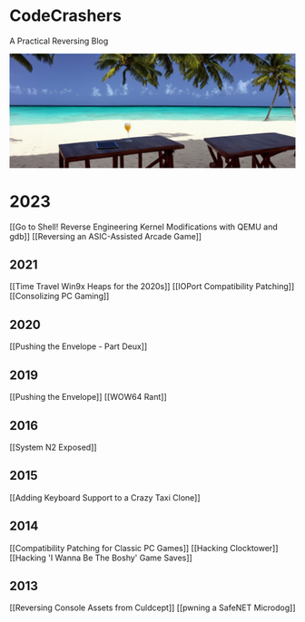 # CodeCrashers 

A Practical Reversing Blog

![title](assets/Pastedimage20230825185245.png)
# 2023
[[Go to Shell! Reverse Engineering Kernel Modifications with QEMU and gdb]]
[[Reversing an ASIC-Assisted Arcade Game]]

## 2021
[[Time Travel Win9x Heaps for the 2020s]]
[[IOPort Compatibility Patching]]
[[Consolizing PC Gaming]]

## 2020
[[Pushing the Envelope - Part Deux]]

## 2019
[[Pushing the Envelope]]
[[WOW64 Rant]]

## 2016
[[System N2 Exposed]]

## 2015 
[[Adding Keyboard Support to a Crazy Taxi Clone]]

## 2014
[[Compatibility Patching for Classic PC Games]]
[[Hacking Clocktower]]
[[Hacking 'I Wanna Be The Boshy' Game Saves]]

## 2013
[[Reversing Console Assets from Culdcept]]
[[pwning a SafeNET Microdog]]

